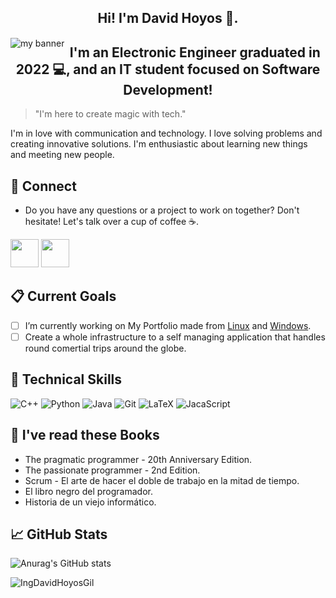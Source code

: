 <h2 align="center">Hi! I'm David Hoyos 👋.</h2>
<p align="center">
    <a href="" target="_blank" rel="noreferrer"><img src="https://user-images.githubusercontent.com/108599224/202064664-e041200e-f3bb-4fd6-b6e6-6dfc08096451.gif" alt="my banner" style="float: left; margin-top: 1px" /></a>
</p>

<h2 align="center">I'm an Electronic Engineer graduated in 2022 💻, and an IT student focused on Software Development!</h2>

> "I'm here to create magic with tech."

I'm in love with communication and technology.
I love solving problems and creating innovative solutions. I'm enthusiastic about learning new things and meeting new people.

## 📩 Connect
* Do you have any questions or a project to work on together? Don't hesitate! Let's talk over a cup of coffee ☕.

<p align="left" >
        <a href="mailto:davidhoyosgil2008@gmail.com?Subject=I%20want%20to%20propose%20something%20to%20you" target="_blank" rel="noreferrer"><img src="https://user-images.githubusercontent.com/48330849/172060688-5e1bf6ca-7bb9-43a2-b202-001170434946.png"  width="45"></a>
        <a href="https://www.linkedin.com/in/ing-davidh/" target="_blank" rel="noreferrer"><img src="https://user-images.githubusercontent.com/48330849/172059761-c87c0437-c1b5-4e33-8d3e-e00adf4afc57.png"  width="45"></a>
</p>

## 📋 Current Goals
- [ ] I’m currently working on My Portfolio made from [Linux](https://github.com/IngDavidHoyosGil/MyPortfolio) and [Windows](https://github.com/IngDavidHoyosGil/Portfolio).
- [ ] Create a whole infrastructure to a self managing application that handles round comertial trips around the globe.

<!---## 👍 Achieved Goals--->

## 💼 Technical Skills   
![C++](https://img.shields.io/badge/c++-%2300599C.svg?style=for-the-badge&logo=c%2B%2B&logoColor=white)
![Python](https://img.shields.io/badge/python-3670A0?style=for-the-badge&logo=python&logoColor=ffdd54)
![Java](https://img.shields.io/badge/java-%23ED8B00.svg?style=for-the-badge&logo=java&logoColor=white)
![Git](https://img.shields.io/badge/git-%23F05033.svg?style=for-the-badge&logo=git&logoColor=white)
![LaTeX](https://img.shields.io/badge/latex-%23008080.svg?style=for-the-badge&logo=latex&logoColor=white)
![JacaScript](https://img.shields.io/badge/JavaScript-323330?style=for-the-badge&logo=javascript&logoColor=F7DF1E)

## 📖 I've read these Books 

* The pragmatic programmer - 20th Anniversary Edition.
* The passionate programmer - 2nd Edition.
* Scrum - El arte de hacer el doble de trabajo en la mitad de tiempo.
* El libro negro del programador.
* Historia de un viejo informático.
  
## 📈 GitHub Stats 
![Anurag's GitHub stats](https://github-readme-stats.vercel.app/api?username=IngDavidHoyosGil&show_icons=true&theme=tokyonight)

<p><img align="left" src="https://github-readme-stats.vercel.app/api/top-langs?username=IngDavidHoyosGil&show_icons=true&locale=en&layout=compact" alt="IngDavidHoyosGil" /></p>


